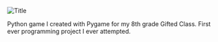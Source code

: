 ![Title](https://i.imgur.com/pvWhary.png) 

Python game I created with Pygame for my 8th grade Gifted Class. First ever programming project I ever attempted.
